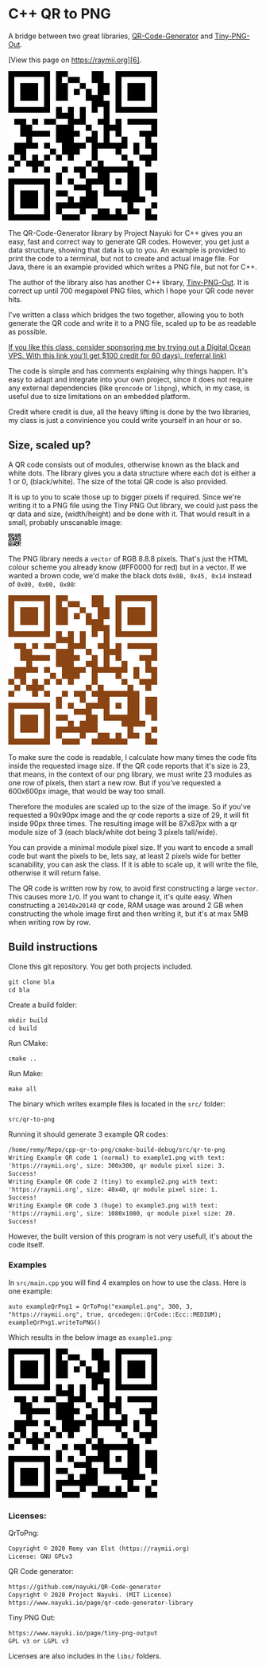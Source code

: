 # C++ QR to PNG

A bridge between two great libraries, [QR-Code-Generator][1] and [Tiny-PNG-Out][2].

[View this page on https://raymii.org][6].

![qr code example][3]
 
The QR-Code-Generator library by Project Nayuki for C++ gives you an easy, fast and 
correct way to generate QR codes. However, you get just a data structure, showing 
that data is up to you. An example is provided to print the code to a terminal, 
but not to create and actual image file. For Java, there is an example provided 
which writes a PNG file, but not for C++. 

The author of the library also has another C++ library, [Tiny-PNG-Out][2]. 
It is correct up until 700 megapixel PNG files, which I hope your QR code never hits.

I've written a class which bridges the two together, allowing you to both generate
the QR code and write it to a PNG file, scaled up to be as readable as possible.

[If you like this class, consider sponsoring me by trying out a Digital Ocean
VPS. With this link you'll get $100 credit for 60 days). (referral link)][99]

[99]: https://www.digitalocean.com/?refcode=7435ae6b8212

The code is simple and has comments explaining why things happen. It's easy
to adapt and integrate into your own project, since it does not require any
external dependencies (like `qrencode` or `libpng`), which, in my case, is 
useful due to size limitations on an embedded platform. 

Credit where credit is due, all the heavy lifting is done by the two libraries,
my class is just a convinience you could write yourself in an hour or so.

## Size, scaled up?

A QR code consists out of modules, otherwise known as the black and white dots. 
The library gives you a data structure where each dot is either a 1 or 0, (black/white).
The size of the total QR code is also provided.

It is up to you to scale those up to bigger pixels if required. Since we're writing
it to a PNG file using the Tiny PNG Out library, we could just pass the qr data
and size, (width/height) and be done with it. That would result in a small, probably
unscanable image: 

![small qr code][4]

The PNG library needs a `vector` of RGB 8.8.8 pixels. That's just the HTML colour scheme 
you already know (#FF0000 for red) but in a vector. If we wanted a brown code, we'd make 
the black dots `0x8B, 0x45, 0x14` instead of `0x00, 0x00, 0x00`: 

![brown][5]

To make sure the code is readable, I calculate how many times the code fits inside the
requested image size. If the QR code reports that it's size is 23, that means,
in the context of our png library, we must write 23 modules as one row of pixels,
then start a new row. But if you've requested a 600x600px image, that would be way
too small.

Therefore the modules are scaled up to the size of the image. So if you've requested
a 90x90px image and the qr code reports a size of 29, it will fit inside 90px three 
times. The resulting image will be 87x87px with a qr module size of 3 (each black/white
dot being 3 pixels tall/wide).

You can provide a minimal module pixel size. If you want to encode a small code but want
the pixels to be, lets say, at least 2 pixels wide for better scanability, you can ask
the class. If it is able to scale up, it will write the file, otherwise it will return false.

The QR code is written row by row, to avoid first constructing a large `vector`. This causes 
more `I/O`. If you want to change it, it's quite easy. When constructing a `20148x20148` qr code,
RAM usage was around 2 GB when constructing the whole image first and then writing it, but it's 
at max 5MB when writing row by row.  

## Build instructions

Clone this git repository. You get both projects included.

    git clone bla
    cd bla
    
Create a build folder:

    mkdir build
    cd build
    
Run CMake:

    cmake ..
    
Run Make:

    make all

The binary which writes example files is located in the `src/` folder:

    src/qr-to-png 
   
Running it should generate 3 example QR codes:

    /home/remy/Repo/cpp-qr-to-png/cmake-build-debug/src/qr-to-png
    Writing Example QR code 1 (normal) to example1.png with text: 'https://raymii.org', size: 300x300, qr module pixel size: 3. 
    Success!
    Writing Example QR code 2 (tiny) to example2.png with text: 'https://raymii.org', size: 40x40, qr module pixel size: 1. 
    Success!
    Writing Example QR code 3 (huge) to example3.png with text: 'https://raymii.org', size: 1080x1080, qr module pixel size: 20. 
    Success!

However, the built version of this program is not very usefull, it's about the code itself.

### Examples

In `src/main.cpp` you will find 4 examples on how to use the class. Here is 
one example:

    auto exampleQrPng1 = QrToPng("example1.png", 300, 3, "https://raymii.org", true, qrcodegen::QrCode::Ecc::MEDIUM);
    exampleQrPng1.writeToPNG()  
    
Which results in the below image as `example1.png`:

![qr code example][3]       


### Licenses:

QrToPng:

    Copyright © 2020 Remy van Elst (https://raymii.org)
    License: GNU GPLv3

QR Code generator:

    https://github.com/nayuki/QR-Code-generator
    Copyright © 2020 Project Nayuki. (MIT License)
    https://www.nayuki.io/page/qr-code-generator-library

Tiny PNG Out:

    https://www.nayuki.io/page/tiny-png-output
    GPL v3 or LGPL v3
    
Licenses are also includes in the `libs/` folders.
    
[1]: https://www.nayuki.io/page/qr-code-generator-library
[2]: https://www.nayuki.io/page/tiny-png-output
[3]: example1.png
[4]: example2.png
[5]: brown.png
[6]: https://raymii.org/s/software/Cpp_generate_qr_code_and_write_it_to_png_scaled.html